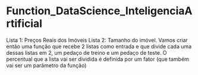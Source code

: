 # Function_DataScience_InteligenciaArtificial
Lista 1: Preços Reais dos Imóveis Lista 2: Tamanho do imóvel. Vamos criar então uma função que recebe 2 listas como entrada e que divide cada uma dessas listas em 2, um pedaço de treino e um pedaço de teste. O percentual que a lista vai ser dividida é definida por um fator (que também vai ser um parâmetro da função)
